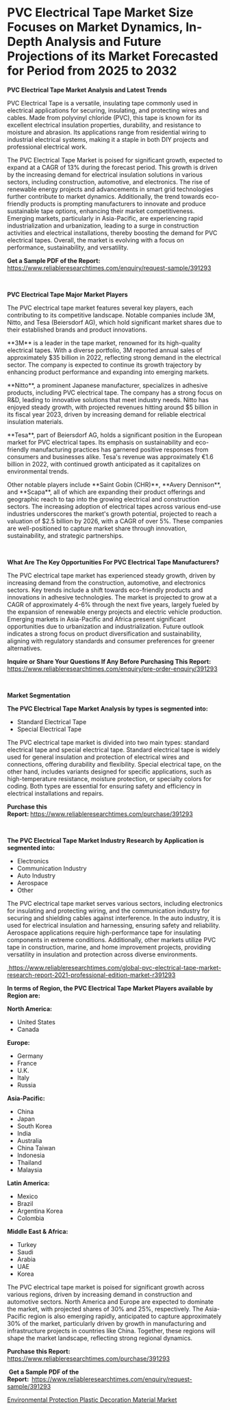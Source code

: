<p><h1>PVC Electrical Tape Market Size Focuses on Market Dynamics, In-Depth Analysis and Future Projections of its Market Forecasted for Period from 2025 to 2032</h1></p><p><strong>PVC Electrical Tape Market Analysis and Latest Trends</strong></p>
<p><p>PVC Electrical Tape is a versatile, insulating tape commonly used in electrical applications for securing, insulating, and protecting wires and cables. Made from polyvinyl chloride (PVC), this tape is known for its excellent electrical insulation properties, durability, and resistance to moisture and abrasion. Its applications range from residential wiring to industrial electrical systems, making it a staple in both DIY projects and professional electrical work.</p><p>The PVC Electrical Tape Market is poised for significant growth, expected to expand at a CAGR of 13% during the forecast period. This growth is driven by the increasing demand for electrical insulation solutions in various sectors, including construction, automotive, and electronics. The rise of renewable energy projects and advancements in smart grid technologies further contribute to market dynamics. Additionally, the trend towards eco-friendly products is prompting manufacturers to innovate and produce sustainable tape options, enhancing their market competitiveness. Emerging markets, particularly in Asia-Pacific, are experiencing rapid industrialization and urbanization, leading to a surge in construction activities and electrical installations, thereby boosting the demand for PVC electrical tapes. Overall, the market is evolving with a focus on performance, sustainability, and versatility.</p></p>
<p><strong>Get a Sample PDF of the Report:&nbsp;</strong> <a href="https://www.reliableresearchtimes.com/enquiry/request-sample/391293?utm_campaign=3087&utm_medium=2&utm_source=Github&utm_content=ia&utm_term=29032025&utm_id=pvc-electrical-tape">https://www.reliableresearchtimes.com/enquiry/request-sample/391293</a></p>
<p>&nbsp;</p>
<p><strong>PVC Electrical Tape Major Market Players</strong></p>
<p><p>The PVC electrical tape market features several key players, each contributing to its competitive landscape. Notable companies include 3M, Nitto, and Tesa (Beiersdorf AG), which hold significant market shares due to their established brands and product innovations.</p><p>**3M** is a leader in the tape market, renowned for its high-quality electrical tapes. With a diverse portfolio, 3M reported annual sales of approximately $35 billion in 2022, reflecting strong demand in the electrical sector. The company is expected to continue its growth trajectory by enhancing product performance and expanding into emerging markets.</p><p>**Nitto**, a prominent Japanese manufacturer, specializes in adhesive products, including PVC electrical tape. The company has a strong focus on R&D, leading to innovative solutions that meet industry needs. Nitto has enjoyed steady growth, with projected revenues hitting around $5 billion in its fiscal year 2023, driven by increasing demand for reliable electrical insulation materials.</p><p>**Tesa**, part of Beiersdorf AG, holds a significant position in the European market for PVC electrical tapes. Its emphasis on sustainability and eco-friendly manufacturing practices has garnered positive responses from consumers and businesses alike. Tesa's revenue was approximately €1.6 billion in 2022, with continued growth anticipated as it capitalizes on environmental trends.</p><p>Other notable players include **Saint Gobin (CHR)**, **Avery Dennison**, and **Scapa**, all of which are expanding their product offerings and geographic reach to tap into the growing electrical and construction sectors. The increasing adoption of electrical tapes across various end-use industries underscores the market's growth potential, projected to reach a valuation of $2.5 billion by 2026, with a CAGR of over 5%. These companies are well-positioned to capture market share through innovation, sustainability, and strategic partnerships.</p></p>
<p>&nbsp;</p>
<p><strong>What Are The Key Opportunities For PVC Electrical Tape Manufacturers?</strong></p>
<p><p>The PVC electrical tape market has experienced steady growth, driven by increasing demand from the construction, automotive, and electronics sectors. Key trends include a shift towards eco-friendly products and innovations in adhesive technologies. The market is projected to grow at a CAGR of approximately 4-6% through the next five years, largely fueled by the expansion of renewable energy projects and electric vehicle production. Emerging markets in Asia-Pacific and Africa present significant opportunities due to urbanization and industrialization. Future outlook indicates a strong focus on product diversification and sustainability, aligning with regulatory standards and consumer preferences for greener alternatives.</p></p>
<p><strong>Inquire or Share Your Questions If Any Before Purchasing This Report:</strong> <a href="https://www.reliableresearchtimes.com/enquiry/pre-order-enquiry/391293?utm_campaign=3087&utm_medium=2&utm_source=Github&utm_content=ia&utm_term=29032025&utm_id=pvc-electrical-tape">https://www.reliableresearchtimes.com/enquiry/pre-order-enquiry/391293</a></p>
<p>&nbsp;</p>
<p><strong>Market Segmentation</strong></p>
<p><strong>The PVC Electrical Tape Market Analysis by types is segmented into:</strong></p>
<p><ul><li>Standard Electrical Tape</li><li>Special Electrical Tape</li></ul></p>
<p><p>The PVC electrical tape market is divided into two main types: standard electrical tape and special electrical tape. Standard electrical tape is widely used for general insulation and protection of electrical wires and connections, offering durability and flexibility. Special electrical tape, on the other hand, includes variants designed for specific applications, such as high-temperature resistance, moisture protection, or specialty colors for coding. Both types are essential for ensuring safety and efficiency in electrical installations and repairs.</p></p>
<p><strong>Purchase this Report:&nbsp;</strong><a href="https://www.reliableresearchtimes.com/purchase/391293?utm_campaign=3087&utm_medium=2&utm_source=Github&utm_content=ia&utm_term=29032025&utm_id=pvc-electrical-tape">https://www.reliableresearchtimes.com/purchase/391293</a></p>
<p>&nbsp;</p>
<p><strong>The PVC Electrical Tape Market Industry Research by Application is segmented into:</strong></p>
<p><ul><li>Electronics</li><li>Communication Industry</li><li>Auto Industry</li><li>Aerospace</li><li>Other</li></ul></p>
<p><p>The PVC electrical tape market serves various sectors, including electronics for insulating and protecting wiring, and the communication industry for securing and shielding cables against interference. In the auto industry, it is used for electrical insulation and harnessing, ensuring safety and reliability. Aerospace applications require high-performance tape for insulating components in extreme conditions. Additionally, other markets utilize PVC tape in construction, marine, and home improvement projects, providing versatility in insulation and protection across diverse environments.</p></p>
<p><a href="https://www.reliableresearchtimes.com/global-pvc-electrical-tape-market-research-report-2021-professional-edition-market-r391293?utm_campaign=3087&utm_medium=2&utm_source=Github&utm_content=ia&utm_term=29032025&utm_id=pvc-electrical-tape">&nbsp;https://www.reliableresearchtimes.com/global-pvc-electrical-tape-market-research-report-2021-professional-edition-market-r391293</a></p>
<p><strong>In terms of Region, the PVC Electrical Tape Market Players available by Region are:</strong></p>
<p>
    <p> <strong> North America: </strong>
        <ul>
            <li>United States</li>
            <li>Canada</li>
        </ul>
        </p> 
    <p> <strong> Europe: </strong>
        <ul>
            <li>Germany</li>
            <li>France</li>
            <li>U.K.</li>
            <li>Italy</li>
            <li>Russia</li>
        </ul>
        </p> 
    <p> <strong> Asia-Pacific: </strong>
        <ul>
            <li>China</li>
            <li>Japan</li>
            <li>South Korea</li>
            <li>India</li>
            <li>Australia</li>
            <li>China Taiwan</li>
            <li>Indonesia</li>
            <li>Thailand</li>
            <li>Malaysia</li>
        </ul>
        </p> 
    <p> <strong> Latin America: </strong>
        <ul>
            <li>Mexico</li>
            <li>Brazil</li>
            <li>Argentina Korea</li>
            <li>Colombia</li>
        </ul>
        </p> 
    <p> <strong> Middle East & Africa: </strong>
        <ul>
            <li>Turkey</li>
            <li>Saudi</li>
            <li>Arabia</li>
            <li>UAE</li>
            <li>Korea</li>
        </ul>
    </p>
    </p>
<p><p>The PVC electrical tape market is poised for significant growth across various regions, driven by increasing demand in construction and automotive sectors. North America and Europe are expected to dominate the market, with projected shares of 30% and 25%, respectively. The Asia-Pacific region is also emerging rapidly, anticipated to capture approximately 30% of the market, particularly driven by growth in manufacturing and infrastructure projects in countries like China. Together, these regions will shape the market landscape, reflecting strong regional dynamics.</p></p>
<p><strong>Purchase this Report: </strong><a href="https://www.reliableresearchtimes.com/purchase/391293?utm_campaign=3087&utm_medium=2&utm_source=Github&utm_content=ia&utm_term=29032025&utm_id=pvc-electrical-tape">https://www.reliableresearchtimes.com/purchase/391293</a></p>
<p>&nbsp;<strong>Get a Sample PDF of the Report:&nbsp;&nbsp;</strong><a href="https://www.reliableresearchtimes.com/enquiry/request-sample/391293?utm_campaign=3087&utm_medium=2&utm_source=Github&utm_content=ia&utm_term=29032025&utm_id=pvc-electrical-tape">https://www.reliableresearchtimes.com/enquiry/request-sample/391293</a></p>
<p><strong></strong></p>
<p><p><a href="https://github.com/doljanzwald/Market-Research-Report-List-1/blob/main/environmental-protection-plastic-decoration-material-market.md?utm_campaign=3087&utm_medium=2&utm_source=Github&utm_content=ia&utm_term=29032025&utm_id=pvc-electrical-tape">Environmental Protection Plastic Decoration Material Market</a></p></p>